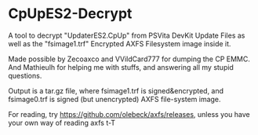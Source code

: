 # CpUpES2-Decrypt
A tool to decrypt "UpdaterES2.CpUp" from PSVita DevKit Update Files as well as the "fsimage1.trf" Encrypted AXFS Filesystem image inside it.          
             
Made possible by Zecoaxco and VVildCard777 for dumping the CP EMMC.           
And Mathieulh for helping me with stuffs, and answering all my stupid questions.              
               
Output is a tar.gz file, where fsimage1.trf is signed&encrypted, and fsimage0.trf is signed (but unencrypted) AXFS file-system image.             

For reading, try https://github.com/olebeck/axfs/releases, unless you have your own way of reading axfs t-T

